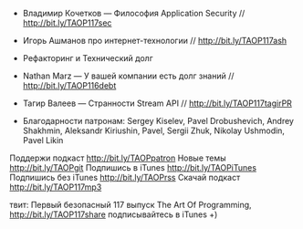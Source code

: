 
+ Владимир Кочетков — Философия Application Security // http://bit.ly/TAOP117sec 
+ Игорь Ашманов про интернет-технологии // http://bit.ly/TAOP117ash
+ Рефакторинг и Технический долг
+ Nathan Marz — У вашей компании есть долг знаний // http://bit.ly/TAOP116debt
+ Тагир Валеев — Странности Stream API // http://bit.ly/TAOP117tagirPR

+ Благодарности патронам: Sergey Kiselev, Pavel Drobushevich, Andrey Shakhmin, Aleksandr Kiriushin, Pavel,  Sergii Zhuk, Nikolay Ushmodin, Pavel Likin

Поддержи подкаст http://bit.ly/TAOPpatron
Новые темы http://bit.ly/TAOPgit
Подпишись в iTunes http://bit.ly/TAOPiTunes
Подпишись без iTunes http://bit.ly/TAOPrss
Скачай подкаст http://bit.ly/TAOP117mp3

твит: 
Первый безопасный 117 выпуск The Art Of Programming, http://bit.ly/TAOP117share подписывайтесь в iTunes +)